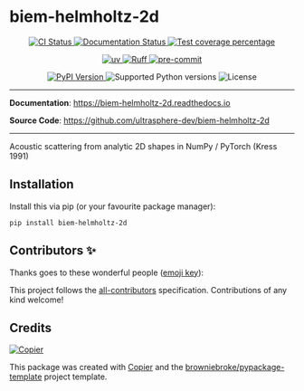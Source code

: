 # biem-helmholtz-2d

<p align="center">
  <a href="https://github.com/ultrasphere-dev/biem-helmholtz-2d/actions/workflows/ci.yml?query=branch%3Amain">
    <img src="https://img.shields.io/github/actions/workflow/status/ultrasphere-dev/biem-helmholtz-2d/ci.yml?branch=main&label=CI&logo=github&style=flat-square" alt="CI Status" >
  </a>
  <a href="https://biem-helmholtz-2d.readthedocs.io">
    <img src="https://img.shields.io/readthedocs/biem-helmholtz-2d.svg?logo=read-the-docs&logoColor=fff&style=flat-square" alt="Documentation Status">
  </a>
  <a href="https://codecov.io/gh/ultrasphere-dev/biem-helmholtz-2d">
    <img src="https://img.shields.io/codecov/c/github/ultrasphere-dev/biem-helmholtz-2d.svg?logo=codecov&logoColor=fff&style=flat-square" alt="Test coverage percentage">
  </a>
</p>
<p align="center">
  <a href="https://github.com/astral-sh/uv">
    <img src="https://img.shields.io/endpoint?url=https://raw.githubusercontent.com/astral-sh/uv/main/assets/badge/v0.json" alt="uv">
  </a>
  <a href="https://github.com/astral-sh/ruff">
    <img src="https://img.shields.io/endpoint?url=https://raw.githubusercontent.com/astral-sh/ruff/main/assets/badge/v2.json" alt="Ruff">
  </a>
  <a href="https://github.com/pre-commit/pre-commit">
    <img src="https://img.shields.io/badge/pre--commit-enabled-brightgreen?logo=pre-commit&logoColor=white&style=flat-square" alt="pre-commit">
  </a>
</p>
<p align="center">
  <a href="https://pypi.org/project/biem-helmholtz-2d/">
    <img src="https://img.shields.io/pypi/v/biem-helmholtz-2d.svg?logo=python&logoColor=fff&style=flat-square" alt="PyPI Version">
  </a>
  <img src="https://img.shields.io/pypi/pyversions/biem-helmholtz-2d.svg?style=flat-square&logo=python&amp;logoColor=fff" alt="Supported Python versions">
  <img src="https://img.shields.io/pypi/l/biem-helmholtz-2d.svg?style=flat-square" alt="License">
</p>

---

**Documentation**: <a href="https://biem-helmholtz-2d.readthedocs.io" target="_blank">https://biem-helmholtz-2d.readthedocs.io </a>

**Source Code**: <a href="https://github.com/ultrasphere-dev/biem-helmholtz-2d" target="_blank">https://github.com/ultrasphere-dev/biem-helmholtz-2d </a>

---

Acoustic scattering from analytic 2D shapes in NumPy / PyTorch (Kress 1991)

## Installation

Install this via pip (or your favourite package manager):

`pip install biem-helmholtz-2d`

## Contributors ✨

Thanks goes to these wonderful people ([emoji key](https://allcontributors.org/docs/en/emoji-key)):

<!-- prettier-ignore-start -->
<!-- ALL-CONTRIBUTORS-LIST:START - Do not remove or modify this section -->
<!-- markdownlint-disable -->
<!-- markdownlint-enable -->
<!-- ALL-CONTRIBUTORS-LIST:END -->
<!-- prettier-ignore-end -->

This project follows the [all-contributors](https://github.com/all-contributors/all-contributors) specification. Contributions of any kind welcome!

## Credits

[![Copier](https://img.shields.io/endpoint?url=https://raw.githubusercontent.com/copier-org/copier/master/img/badge/badge-grayscale-inverted-border-orange.json)](https://github.com/copier-org/copier)

This package was created with
[Copier](https://copier.readthedocs.io/) and the
[browniebroke/pypackage-template](https://github.com/browniebroke/pypackage-template)
project template.
